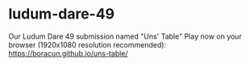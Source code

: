 # ludum-dare-49

Our Ludum Dare 49 submission named "Uns' Table"
Play now on your browser (1920x1080 resolution recommended): https://boracun.github.io/uns-table/
